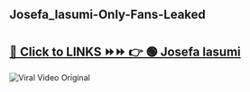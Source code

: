 
 ## Josefa_lasumi-Only-Fans-Leaked

# <h2><a href="https://clipsfans.com/Josefa_lasumi&ref=git">🔗 Click to LINKS ⏩⏩ 👉 🟢 Josefa lasumi </a></h2>

<a href="https://clipsfans.com/Josefa_lasumi&ref=git" rel="nofollow" data-target="animated-image.originalLink"><img src="https://i.ibb.co.com/xMMVF88/686577567.gif" alt="Viral Video Original" style="max-width: 100%; display: inline-block;" data-target="animated-image.originalImage"></a>
